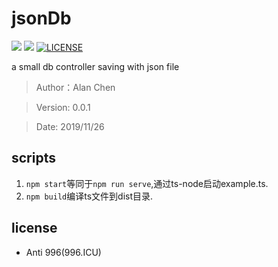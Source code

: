 # jsonDb


![](https://img.shields.io/npm/v/@alanchenchen/jsonDb.svg)
![](https://img.shields.io/npm/dt/@alanchenchen/jsonDb.svg)
[![LICENSE](https://img.shields.io/badge/license-Anti%20996-blue.svg)](https://github.com/996icu/996.ICU/blob/master/LICENSE)

a small db controller saving with json file
> Author：Alan Chen

> Version: 0.0.1

> Date: 2019/11/26

## scripts

1. `npm start`等同于`npm run serve`,通过ts-node启动example.ts.
2. `npm build`编译ts文件到dist目录.

## license
* Anti 996(996.ICU)